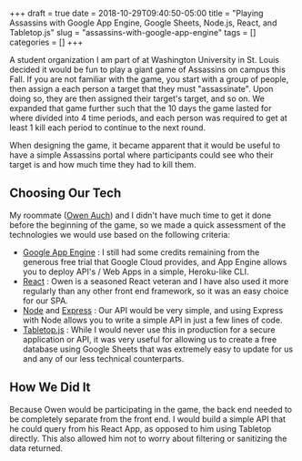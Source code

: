 +++ 
draft = true
date = 2018-10-29T09:40:50-05:00
title = "Playing Assassins with Google App Engine, Google Sheets, Node.js, React, and Tabletop.js"
slug = "assassins-with-google-app-engine" 
tags = []
categories = []
+++

A student organization I am part of at Washington University in St. Louis decided it would be fun to play a giant game of Assassins on campus this Fall. If you are not familiar with the game, you start with a group of people, then assign a each person a target that they must "assassinate". Upon doing so, they are then assigned their target's target, and so on. We expanded that game further such that the 10 days the game lasted for where divided into 4 time periods, and each person was required to get at least 1 kill each period to continue to the next round.

When designing the game, it became apparent that it would be useful to have a simple Assassins portal where participants could see who their target is and how much time they had to kill them.

## Choosing Our Tech

My roommate ([Owen Auch](https://github.com/owenauch)) and I didn't have much time to get it done before the beginning of the game, so we made a quick assessment of the technologies we would use based on the following criteria:

- [Google App Engine](https://cloud.google.com/appengine/) : I still had some credits remaining from the generous free trial that Google Cloud provides, and App Engine allows you to deploy API's / Web Apps in a simple, Heroku-like CLI.
- [React](https://reactjs.org/) : Owen is a seasoned React veteran and I have also used it more regularly than any other front end framework, so it was an easy choice for our SPA.
- [Node](https://nodejs.org/) and [Express](https://expressjs.com/) : Our API would be very simple, and using Express with Node allows you to write a simple API in just a few lines of code.
- [Tabletop.js](https://github.com/jsoma/tabletop) : While I would never use this in production for a secure application or API, it was very useful for allowing us to create a free database using Google Sheets that was extremely easy to update for us and any of our less technical counterparts. 


## How We Did It

Because Owen would be participating in the game, the back end needed to be completely separate from the front end. I would build a simple API that he could query from his React App, as opposed to him using Tabletop directly. This also allowed him not to worry about filtering or sanitizing the data returned.
